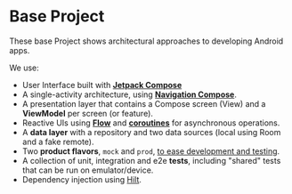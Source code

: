 # Base Project

These base Project shows architectural approaches to developing Android apps.

We use:
*   User Interface built with **[Jetpack Compose](https://developer.android.com/jetpack/compose)** 
*   A single-activity architecture, using **[Navigation Compose](https://developer.android.com/jetpack/compose/navigation)**.
*   A presentation layer that contains a Compose screen (View) and a **ViewModel** per screen (or feature).
*   Reactive UIs using **[Flow](https://developer.android.com/kotlin/flow)** and **[coroutines](https://kotlinlang.org/docs/coroutines-overview.html)** for asynchronous operations.
*   A **data layer** with a repository and two data sources (local using Room and a fake remote).
*   Two **product flavors**, `mock` and `prod`, [to ease development and testing](https://android-developers.googleblog.com/2015/12/leveraging-product-flavors-in-android.html).
*   A collection of unit, integration and e2e **tests**, including "shared" tests that can be run on emulator/device.
*   Dependency injection using [Hilt](https://developer.android.com/training/dependency-injection/hilt-android).